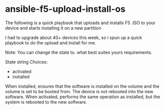 # ansible-f5-upload-install-os
The following is a quick playbook that uploads and installs F5 .ISO to your device and starts installing it on a new partition

I had to upgrade about 40+ devices this week, so i spun up a quick playbook to do the upload and install for me. 

Note: You can change the state to. what best suites yours requirements. 

State string Choices:
* activated
* installed

When installed, ensures that the software is installed on the volume and the volume is set to be booted from. The device is not rebooted into the new software.
When activated, performs the same operation as installed, but the system is rebooted to the new software.
